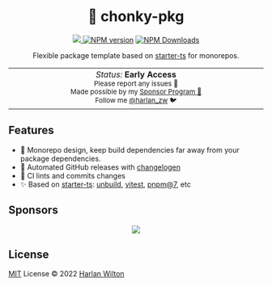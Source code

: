 <h1 align='center'>🦭 chonky-pkg</h1>

<p align="center">
<a href='https://github.com/harlan-zw/chonky-pkg/actions/workflows/ci.yml'>
<img src='https://github.com/harlan-zw/chonky-pkg/actions/workflows/ci.yml/badge.svg' >
</a>
<a href="https://www.npmjs.com/package/pkg-name" target="__blank"><img src="https://img.shields.io/npm/v/pkg-name?color=2B90B6&label=" alt="NPM version"></a>
<a href="https://www.npmjs.com/package/pkg-name" target="__blank"><img alt="NPM Downloads" src="https://img.shields.io/npm/dm/pkg-name?color=349dbe&label="></a>
<br>
</p>


<p align="center">
Flexible package template based on <a href="https://github.com/antfu/starter-ts">starter-ts</a> for monorepos.
</p>

<p align="center">
<table>
<tbody>
<td align="center">
<img width="2000" height="0" /><br>
<i>Status:</i> <b>Early Access</b> <br>
<sup> Please report any issues 🐛</sup><br>
<sub>Made possible by my <a href="https://github.com/sponsors/harlan-zw">Sponsor Program 💖</a><br> Follow me <a href="https://twitter.com/harlan_zw">@harlan_zw</a> 🐦</sub><br>
<img width="2000" height="0" />
</td>
</tbody>
</table>
</p>

## Features

- 🦭 Monorepo design, keep build dependencies far away from your package dependencies.
- 💅 Automated GitHub releases with [changelogen](https://github.com/unjs/changelogen)
- 🤖 CI lints and commits changes
- ✨ Based on <a href="https://github.com/antfu/starter-ts">starter-ts</a>: [unbuild](https://github.com/unjs/unbuild), [vitest](https://github.com/vitest-dev/vitest), [pnpm@7](https://github.com/pnpm/pnpm), etc


## Sponsors

<p align="center">
  <a href="https://cdn.jsdelivr.net/gh/harlan-zw/static/sponsors.svg">
    <img src='https://cdn.jsdelivr.net/gh/harlan-zw/static/sponsors.svg'/>
  </a>
</p>

## License

[MIT](./LICENSE) License © 2022 [Harlan Wilton](https://github.com/harlan-zw)
